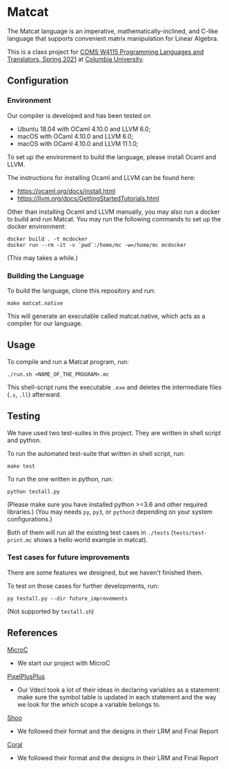 # Matcat

The Matcat language is an imperative, mathematically-inclined, and C-like language that supports convenient matrix manipulation for Linear Algebra.

This is a class project for [COMS W4115 Programming Languages and Translators, Spring 2021](http://www.cs.columbia.edu/~sedwards/classes/2021/4115-spring/index.html) at [Columbia University](http://columbia.edu/).


## Configuration

### Environment

Our compiler is developed and has been tested on
- Ubuntu 18.04 with OCaml 4.10.0 and LLVM 6.0;
- macOS with OCaml 4.10.0 and LLVM 6.0;
- macOS with OCaml 4.10.0 and LLVM 11.1.0;

To set up the environment to build the language, please install Ocaml and LLVM.

The instructions for installing Ocaml and LLVM can be found here:
- https://ocaml.org/docs/install.html
- https://llvm.org/docs/GettingStartedTutorials.html

Other than installing Ocaml and LLVM manually, you may also run a docker to build and run Matcat.
You may run the following commands to set up the docker environment:

```
docker build . -t mcdocker
docker run --rm -it -v `pwd`:/home/mc -w=/home/mc mcdocker
```
(This may takes a while.)

### Building the Language

To build the language, clone this repository and run:

```make matcat.native```

This will generate an executable called matcat.native, which acts as a compiler for our language.


## Usage

To compile and run a Matcat program, run:

```./run.sh <NAME_OF_THE_PROGRAM>.mc```

This shell-script runs the executable `.exe` and deletes the intermediate files (`.s`, `.ll`) afterward.


## Testing

We have used two test-suites in this project. They are written in shell script and python.

To run the automated test-suite that written in shell script, run:

```make test```

To run the one written in python, run:

```python testall.py```

(Please make sure you have installed python >=3.6 and other required libraries.)
(You may needs `py`, `py3`, or `python3` depending on your system configurations.)

Both of them will run all the existing test cases in `./tests` (`tests/test-print.mc` shows a hello world example in matcat).

### Test cases for future improvements

There are some features we designed, but we haven't finished them. 

To test on those cases for further developments, run:

```py testall.py --dir future_improvements```

(Not supported by `testall.sh`)

## References

[MicroC](http://www.cs.columbia.edu/~sedwards/classes/2021/4115-spring/microc.tar.gz)

- We start our project with MicroC

[PixelPlusPlus](https://github.com/maobowen/PixelPlusPlus/)

- Our Vdecl took a lot of their ideas in declaring variables as a statement: make sure the symbol table is updated in each statement and the way we look for the which scope a variable belongs to.

[Shoo](https://github.com/sam-jay/shoo-lang/)

- We followed their format and the designs in their LRM and Final Report

[Coral](https://github.com/jacobaustin123/Coral)

- We followed their format and the designs in their LRM and Final Report